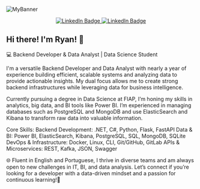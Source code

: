 ![MyBanner](https://github.com/user-attachments/assets/2022d291-bf87-41dc-be89-fd1c52fe1086)<br />

<div id="badges" align="center">
  <a href="https://www.linkedin.com/in/ryan-brito/" target="_blank">
    <img src="https://img.shields.io/badge/LinkedIn-blue?style=for-the-badge&logo=linkedin&logoColor=white" alt="LinkedIn Badge"/>
  </a>
  <a href="https://ryanbrito.github.io" target="_blank"">
    <img src="https://img.shields.io/badge/Portfolio-black?style=for-the-badge" alt="LinkedIn Badge"/>
  </a>
</div>

## Hi there! I'm Ryan! 👋

💻 Backend Developer & Data Analyst | Data Science Student

I'm a versatile Backend Developer and Data Analyst with nearly a year of experience building efficient, scalable systems and analyzing data to provide actionable insights. My dual focus allows me to create strong backend infrastructures while leveraging data for business intelligence.

Currently pursuing a degree in Data Science at FIAP, I’m honing my skills in analytics, big data, and BI tools like Power BI. I’m experienced in managing databases such as PostgreSQL and MongoDB and use ElasticSearch and Kibana to transform raw data into valuable information.

Core Skills:
Backend Development: .NET, C#, Python, Flask, FastAPI
Data & BI: Power BI, ElasticSearch, Kibana, PostgreSQL, SQL, MongoDB, SQLite
DevOps & Infrastructure: Docker, Linux, CLI, Git/GitHub, GitLab
APIs & Microservices: REST, Kafka, JSON, Swagger

🌐 Fluent in English and Portuguese, I thrive in diverse teams and am always open to new challenges in IT, BI, and data analysis. Let’s connect if you’re looking for a developer with a data-driven mindset and a passion for continuous learning!🚀


<!--
**ryanbrito/ryanbrito** is a ✨ _special_ ✨ repository because its `README.md` (this file) appears on your GitHub profile.

Here are some ideas to get you started:

- 🔭 I’m currently working on ...
- 🌱 I’m currently learning ...
- 👯 I’m looking to collaborate on ...
- 🤔 I’m looking for help with ...
- 💬 Ask me about ...
- 📫 How to reach me: ...
- 😄 Pronouns: ...
- ⚡ Fun fact: ...
-->
